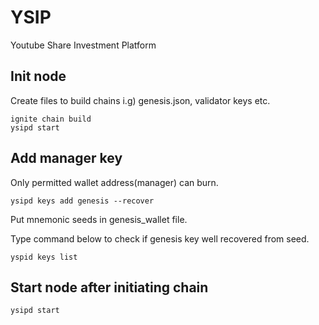 # YSIP
Youtube Share Investment Platform 

## Init node
Create files to build chains i.g) genesis.json, validator keys etc.
```shell
ignite chain build
ysipd start
```

## Add manager key 
Only permitted wallet address(manager) can burn.
```shell
ysipd keys add genesis --recover
```
Put mnemonic seeds in genesis_wallet file.

Type command below to check if genesis key well recovered from seed. 
```shell
yspid keys list
```

## Start node after initiating chain
```shell
ysipd start
```


